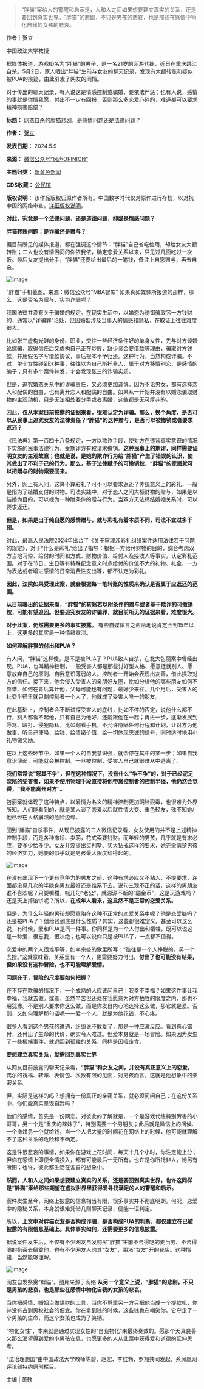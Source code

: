
> “胖猫”案给人的警醒和启示是，人和人之间如果想要建立真实的关系，还是要回到真实世界。“胖猫”的悲剧，不只是男孩的悲哀，也是那些在感情中物化自我的女孩的悲哀。


作者｜贺立


中国政法大学教授


据媒体报道，游戏ID名为“胖猫”的男子，是一名21岁的网游代练，近日在重庆跳江自杀。5月2日，家人晒出“胖猫”生前与女友的聊天记录，发现有大额转账和疑似被PUA的痕迹，由此引发了网友的同情。


对于传出的聊天记录，有人说这是情感控制或骗婚，要依法严惩；也有人说，感情的事就是你情我愿，付出不一定有回报，否则那么多恋爱心碎的，难道都可以要求精神损害赔偿？




**标题：** 网恋自杀的胖猫悲剧，是感情问题还是法律问题？  

**作者：** [贺立](https://chinadigitaltimes.net/space/风声OPINION)  

**发表日期：** 2024.5.9  

**来源：** [微信公众号“风声OPINION”](https://web.archive.org/web/https://mp.weixin.qq.com/s/yggSfHe_uKmdmU3I6ntLMw)  

**主题归类：** [新黄色新闻](https://chinadigitaltimes.net/space/新黄色新闻)  

**CDS收藏：** [公民馆](https://chinadigitaltimes.net/space/%E5%85%AC%E6%B0%91%E9%A6%86)  

**版权说明：** 该作品版权归原作者所有。中国数字时代仅对原作进行存档，以对抗中国的网络审查。[详细版权说明](https://chinadigitaltimes.net/chinese/copyright)。


**对此，究竟是一个法律问题，还是道德问题，抑或是情感问题？** 


**胖猫转账问题：是诈骗还是赠与？** 


据目前所见的媒体报道，都在强调这个情节：“胖猫”自己省吃俭用，却给女友大额转账；二人也没有情侣间的你侬我侬，确定恋爱关系以来，只见过几面吃过一次饭。最后女友提出分手，“胖猫”还要给出最后的一笔钱，备注上自愿赠与，再去自杀。


![image](https://chinadigitaltimes.net/chinese/files/2024/05/post-707668-663c8e4505aee.)  

“胖猫”手机截图。来源：微信公众号“MBA智库”
如果真如媒体所报道的那样，那么，这是否名为赠与、实为诈骗呢？


我国法律并没有关于骗婚的规定。在现实生活中，以婚恋为诱饵骗取另一方钱财的，通常以“诈骗罪”论处，但因婚姻涉及当事人的情感和隐私，在取证上往往难度很大。


比如张三虚构光鲜的身份、职业，交往一些经济条件好的单身女性，先与对方谈婚论嫁骗，取得信任后又虚构自己正在炒股，缺少资金要借款等理由，骗取对方钱款，并用假名字写借款协议，事后根本不予归还。这种行为，当然构成诈骗。不过，单个女性碰到这种事，往往以为自己所托非人，属于对方移情别恋，是感情的骗子；只有多个案件并发，才会发现张三的诈骗实质。


但是，追究婚恋关系中的诈骗责任，又必须更加谨慎。因为不论男女，都有选择恋人和配偶的自由，也有离开恋人和配偶的自由。如果从一开始并没有以婚恋骗取财物的主观动机，只是无法相处要分手或者离婚，这些都是无可厚非的。


因此，**仅从本案目前披露的证据来看，很难认定为诈骗。那么，换个角度，是否可以从民事上追究女友的法律责任？“胖猫”的这种赠与，是否可以被撤销或者要求返还？** 


《民法典》第一百四十八条规定，一方以欺诈手段，使对方在违背真实意识的情况下实施的民事法律行为，受欺诈方有权请求撤销。**这种民事上的欺诈，同样需要证明女友的主观故意；也就是说，是她的欺诈行为给“胖猫”产生了错误的认识，使其做出了不利于己的行为。那么，基于法律赋予的可撤销权，“胖猫”的家属就可以把赠与的财物索要回来。** 


另外，网上有人问，这算不算彩礼？可不可以要求返还？传统意义上的彩礼，一般是指为了结婚支付的财物。司法实践中，对于恋人之间大额财物的赠与，如果是以结婚为目的，可以视为一种附条件的赠与行为。当双方无法缔结婚姻关系时，可以要求返还。


**但是，如果是出于纯自愿的感情赠与，就与彩礼有着本质不同，司法不宜过多干预。** 


对此，最高人民法院2024年出台了《关于审理涉彩礼纠纷案件适用法律若干问题的规定》，对于“什么是彩礼”给出了指导：根据一方给付财物的目的，综合考虑双方当地习俗、给付的时间和方式、财物价值、给付人及接收人等事实，认定彩礼范围。对于在节日、生日等有特殊纪念意义时点给付的价值不大的礼物、礼金、一方为表达或者增进感情的日常消费性支出等，都不认定为彩礼。


**因此，法院如果受理此案，就会根据每一笔转账的性质来确认是否属于应返还的范围。** 


**从目前曝出的证据来看，“胖猫”的转账若以附条件的赠与或者基于欺诈的可撤销权，可能有望追回。但要追究女友的诈骗罪，就目前所见的证据来看，难度很大。** 


**对于此案，仍然需要更多的事实披露。** 有些自媒体言之凿凿地说肯定会判15年以上，这更多的其实是一种情绪宣泄。


**如何理解胖猫的付出和PUA？** 


有人问，“胖猫”这样傻，是不是被PUA了？PUA致人自杀，在北大包丽案中曾经出现。PUA，也叫精神控制，一般受害人都是那些讨好型人格、愿意迁就别人、愿意放弃自己的原则、自我意识薄弱的人。控制者一开始会表现出友善，借此换取对方的信任。接下来，他会侵入受害人的亲朋好友圈，比如分析他的哪些朋友如何不靠谱、如何在背后算计他，父母可能也有问题，最好少来往。几个月后，受害人的社交半径里就只剩控制者一个人了，他就成了受害人唯一的朋友。


在此基础上，控制者会不断试探受害人的底线，比如不停的否定，说他什么都不行，别人都看不起他，只有自己为他好，还能跟他在一起；再进一步，逐渐发展到辱骂、殴打、侵犯隐私，比如翻看手机，不允许隐瞒任何行程和计划，让对方为他做事，听自己使唤，给钱，给情绪价值，给一切体现忠诚的信号，同时适时地用小礼物做奖励。


在以上这些环节中，如果一个人的自我意识强，就会停在其中的某一步；如果自我意识薄弱，可能就会被控制。一旦被控制，受害人自己就很难从中逃离了。


**我们常常说“怒其不争”，但在这种情况下，没有什么“争不争”的，对于已经泥足深陷的受害者，如果不使用物理手段直接将他带离控制者的控制半径，他仍然会觉得，“我不能离开对方”。** 


包丽案就体现了这种特点，以爱情为名义的精神控制更加阴险狠毒，也很难为外界所知。人们能看到的，就是某人谈了恋爱以后就性情大变、重色轻友，殊不知她/他已经在人格崩溃的危险边缘。


回到“胖猫”自杀事件，从现已披露的二人微信记录看，女友使用的并不是上述精神控制手段，而是各种撒娇、卖萌，花式索要钱财。而年轻的男孩，几乎就是有求必应，要多少给多少。女友并没提出买别墅、买大钻戒这样的要求，她完全清楚男孩的经济实力，她要的似乎就是男孩最大限度给得起的。


![image](https://chinadigitaltimes.net/chinese/files/2024/05/post-707668-663c8e45146d3.)


在没有出现下一个更有竞争力的男友之前，这种有求必应又不粘人、不提要求、连面都没见几次的半隐身男友最好还是维系下去。说句三观不正的话，这样的男朋友谁不喜欢呢？只要嘴甜，喊几句“老公”，就源源不断的“蹦金币”，这是玩游戏吗？还是天上掉馅饼呢？所以，**在成年人看来，这显然不是正常的恋爱关系。** 


但是，为什么年轻的男孩却愿意陷在这种不正常的恋爱关系中呢？他是恋爱脑吗？还是被PUA了？他给钱到底是什么性质？其实，这些都很难定义。甚至可以这么说，有时候，爱和PUA是同一件事。你同样是为一个人付出和牺牲，既可以说这是一种爱，很忘我，很决绝；也可以说你只是被PUA了，一点都不值得。


恋爱中的两个人很难平等，如李宗盛的歌里所写：“往往是一个人挣脱的，另一个去捡。”这就意味着，关系里有一个人，更需要努力付出。**付出了也可能没有结果，但如果没有这种冒险，也不可能理解爱情。** 


**问题在于，冒险的尺度要如何把握？** 


在不存在欺骗的情况下，一个成熟的人应该问自己：我幸不幸福？如果这件事让我幸福，我就去做。或者，虽然辛苦但还处在我愿意为对方牺牲的限度之内，那也不用犹豫。不是别人要求你这么做，而是你发自内心地选择这么做，那它就是爱。否则，又如何理解那句话呢——爱一个人，就是为他花钱，不心疼。


很多人看到这个男孩的遭遇，纷纷说不敢爱了，那是一种应激反应。看到真心错付，还付出了生命的代价，确实令人难过。但爱本身就是一场冒险。如果因为发生了一些极端事件，就退回到孤独的关系，同样是因噎废食。


**要想建立真实关系，就需回到真实世界** 


从网友目前披露的聊天记录看，**“胖猫”和女友之间，并没有真正意义上的恋爱。** 偶尔的祝福、转账、表情包、次数有限的见面，对男孩而言，这就是他想象中的亲密关系。


但，实际是这样的吗？想拥有一份真正的亲密关系，就必须问问自己：在这份关系中，你们能真实呈现自我吗？


他们的感情，首先是一份网恋。对彼此的了解就是，一个是游戏代练特别厉害的小哥哥，另一个是“重庆的辣妹子”，特别需要一个男朋友；此后就是微信上的问候、一个撒娇另一个就给钱，当一个人把大量的时间花在网络上的时候，他可能就理解不了这种关系的危险和不确定。


这是件很悲哀的事情，如果你在游戏上花时间，每天十几个小时，你注定能上分；但你在感情上即便全情投入，都有可能最后一无所有，也许是你所托非人，她另有所图；也许，彼此都生活在各自的想象中。


**然而，人和人之间如果想要建立真实的关系，还是要回到真实世界，也许这同样是“胖猫”案给那些期望在虚拟世界里获得爱寻找满足的人的警醒和启示。** 


案件发生至今，网络上披露的信息相当有限，很多事实并不彻底明朗。何况，恋爱中的隐秘关系，本身就很难凭借几则聊天记录，便能一语判定。


所以，**上文中对胖猫女友是否构成诈骗，是否构成PUA的判断，都仅建立在已被披露的有限信息基础上。具体事实如何，还需要更多的信息披露。** 


据说案件发生后，不仅有不少网友自发购买“胖猫”生前不舍得吃的麦当劳、不舍得喝的奶茶去祭奠他，也有不少网友人肉其“女友”，围堵“女友”开的花店。这种情绪，当然能够理解。


![image](https://chinadigitaltimes.net/chinese/files/2024/05/post-707668-663c8e452a73a.png)  

网友自发祭奠“胖猫”。图片来源于网络‍
**从另一个意义上说，“胖猫”的悲剧，不只是男孩的悲哀，也是那些在感情中物化自我的女孩的悲哀。** 


当你把感情、婚姻当做谋财的工具，当你不尊重另一方只把他当成一个提款机，你并没有占到男权社会的便宜。你在拿到钱的时候，这些钱也在嘲笑你。它夺走了一个男孩的生命，而这个女孩也成为了笑柄。


“物化女性”，本来就是通过实现女性的“自我物化”来最终奏效的。愿那个天真良善又那么渴望得到爱的小男孩安息，也愿更多的人从此案中获得爱和道德的延伸思考。


“法治理想国”由中国政法大学教师陈碧、赵宏、李红勃、罗翔共同发起，系凤凰网评论部特约原创栏目。


主编 | 萧轶





